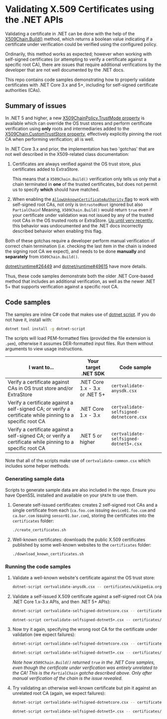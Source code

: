 # Validating X.509 Certificates using the .NET APIs

Validating a certificate in .NET can be done with the help of the [X509Chain.Build()](https://docs.microsoft.com/en-us/dotnet/api/system.security.cryptography.x509certificates.x509chain.build?view=net-5.0#System_Security_Cryptography_X509Certificates_X509Chain_Build_System_Security_Cryptography_X509Certificates_X509Certificate2_) method, which returns a boolean value indicating if a certificate under verification could be verified using the configured policy.

Ordinarily, this method works as expected; however when working with self-signed certificates (or attempting to verify a certificate against a specific root CA), there are issues that require additional verifications by the developer that are not well documented by the .NET docs.

This repo contains code samples demonstrating how to properly validate certificates with .NET Core 3.x and 5+, including for self-signed certificate authorities (CAs).

## Summary of issues

In .NET 5 and higher, a new [X509ChainPolicy.TrustMode property](https://docs.microsoft.com/en-us/dotnet/api/system.security.cryptography.x509certificates.x509chainpolicy.trustmode?view=net-5.0) is available which can override the OS trust stores and perform certificate verification using **only** roots and intermediaries added to the [X509Chain.CustomTrustStore property](https://docs.microsoft.com/en-us/dotnet/api/system.security.cryptography.x509certificates.x509chainpolicy.customtruststore?view=net-5.0), effectively explicitly pinning the root CA when performing verification; all is well.

In .NET Core 3.x and prior, the implementation has two 'gotchas' that are not well described in the X509-related class documentation:

1. Certificates are always verified against the OS trust store, plus certificates added to ExtraStore.

   This means that a `X509Chain.Build()` verification only tells us only that a chain terminated in **one** of the trusted certificates, but does not permit us to specify **which** should have matched.

2. When enabling the [`AllowUnknownCertificateAuthority` flag](https://docs.microsoft.com/en-us/dotnet/api/system.security.cryptography.x509certificates.x509verificationflags?view=net-5.0) to work with self-signed root CAs, not only is `UntrustedRoot` ignored but also `PartialChain`! Meaning, `X509Chain.Build()` would return `true` even if your certificate under validation was not issued by any of the trusted root CAs in the OS trusted roots or ExtraStore.
   [Up until very recently](https://github.com/dotnet/dotnet-api-docs/pull/6660), this behavior was undocumented and the .NET docs incorrectly described behavior when enabling this flag.

Both of these gotchas require a developer perform manual verification of correct chain termination (i.e. checking the last item in the chain is indeed the signing root CA we expect), and needs to be done **manually** and **separately** from `X509Chain.Build()`.

[dotnet/runtime#26449](https://github.com/dotnet/runtime/issues/26449) and [dotnet/runtime#49615](https://github.com/dotnet/runtime/issues/49615) have more details.

Thus, these code samples demonstrate both the older .NET Core-based method that includes an additional verification, as well as the newer .NET 5+ that supports verification against a specific root CA.

## Code samples

The samples are inline C# code that makes use of [dotnet script](https://github.com/filipw/dotnet-script). If you do not have it, install with:

```sh
dotnet tool install -g dotnet-script
```

The scripts will load PEM-formatted files (provided the file extension is `.pem`), otherwise it assumes DER-formatted input files. Run them without arguments to view usage instructions.

| I want to... | Your target .NET SDK | Code sample |
|-|-|-|
| Verify a certificate against CAs in OS trust store and/or ExtraStore | .NET Core 1.x - 3.x or .NET 5+ | `certvalidate-anysdk.csx` |
| Verify a certificate against a self-signed CA; or verify a certificate while pinning to a specific root CA | .NET Core 1.x - 3.x | `certvalidate-selfsigned-dotnetcore.csx` |
| Verify a certificate against a self-signed CA; or verify a certificate while pinning to a specific root CA | .NET 5 or higher | `certvalidate-selfsigned-dotnet5+.csx` |

Note that all of the scripts make use of `certvalidate-common.csx` which includes some helper methods.

### Generating sample data

Scripts to generate sample data are also included in the repo. Ensure you have OpenSSL installed and available on your `$PATH` to use them.

1. Generate self-issued certificates: creates 2 self-signed root CAs and a single certificate from each (`ca.foo.com` issuing `device01.foo.com` and `ca.bar.com` issuing `sensor01.bar.com`), storing the certificates into the `certificates` folder:

   ```sh
   ./create_certificates.sh
   ```

2. Well-known certificates: downloads the public X.509 certificates published by some well-known websites to the `certificates` folder:

   ```sh
   ./download_known_certificates.sh
   ```

### Running the code samples

1. Validate a well-known website's certificate against the OS trust store:

   ```sh
   dotnet-script certvalidate-anysdk.csx -- certificates/wikipedia.org.pem
   ```

2. Validate a self-issued X.509 certificate against a self-signed root CA (via .NET Core 1.x-3.x APIs, and then .NET 5+ APIs):

   ```sh
   dotnet-script certvalidate-selfsigned-dotnetcore.csx -- certificates/device01.foo.com.pem certificates/ca.foo.com.pem

   dotnet-script certvalidate-selfsigned-dotnet5+.csx -- certificates/device01.foo.com.pem certificates/ca.foo.com.pem
   ```

3. Now try it again, specifying the wrong root CA for the certificate under validation (we expect failures):

   ```sh
   dotnet-script certvalidate-selfsigned-dotnetcore.csx -- certificates/device01.foo.com.pem certificates/ca.bar.com.pem

   dotnet-script certvalidate-selfsigned-dotnet5+.csx -- certificates/device01.foo.com.pem certificates/ca.bar.com.pem
   ```

   *Note how `X509Chain.Build()` returned `true` in the .NET Core samples, even though the certificate under verification was entirely unrelated to the CA! This is the `PartialChain` gotcha described above. Only after manual verification of the chain is the issue revealed.*

4. Try validating an otherwise well-known certificate but pin it against an unrelated root CA (again, we expect failures):

   ```sh
   dotnet-script certvalidate-selfsigned-dotnetcore.csx -- certificates/mozilla.org.pem certificates/ca.bar.com.pem

   dotnet-script certvalidate-selfsigned-dotnet5+.csx -- certificates/mozilla.org.pem certificates/ca.bar.com.pem
   ```
